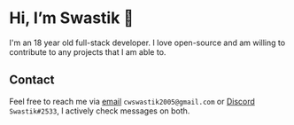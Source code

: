 # Hi, I’m Swastik 👋
I'm an 18 year old full-stack developer. I love open-source and am willing to contribute to any projects that I am able to.

## Contact
Feel free to reach me via [email](mailto:cwswastik2005@gmail.com) `cwswastik2005@gmail.com` or [Discord](https://discord.com/users/879644654587478027) `Swastik#2533`, I actively check messages on both. 
